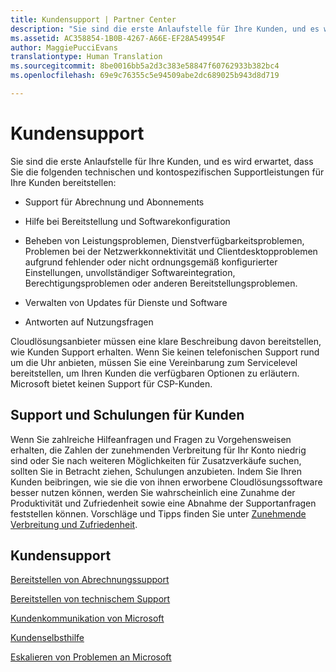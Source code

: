 ```yaml
---
title: Kundensupport | Partner Center
description: "Sie sind die erste Anlaufstelle für Ihre Kunden, und es wird erwartet, dass Sie die folgenden technischen und Kontosupportleistungen für Ihre Kunden bereitstellen: Support für Abrechnung und Abonnements Hilfe bei Bereitstellung und Softwarekonfiguration Beheben von Leistungsproblemen, Dienstverfügbarkeitsproblemen, Problemen bei der Netzwerkkonnektivität und Clientdesktopproblemen aufgrund fehlender oder nicht ordnungsgemäß konfigurierter Einstellungen, unvollständiger Softwareintegration, Berechtigungsproblemen oder anderen Bereitstellungsproblemen. Verwalten von Updates für Dienste und Software Antworten auf Nutzungsfragen Cloud-Lösungsanbieter müssen eine klare Beschreibung davon bereitstellen, wie Kunden Support erhalten. Wenn Sie keinen telefonischen Support rund um die Uhr anbieten, müssen Sie eine Vereinbarung zum Servicelevel bereitstellen, um Ihren Kunden die verfügbaren Optionen zu erläutern. Microsoft bietet keinen Support für CSP-Kunden."
ms.assetid: AC358854-1B0B-4267-A66E-EF28A549954F
author: MaggiePucciEvans
translationtype: Human Translation
ms.sourcegitcommit: 8be0016bb5a2d3c383e58847f60762933b382bc4
ms.openlocfilehash: 69e9c76355c5e94509abe2dc689025b943d8d719

---
```


# Kundensupport


Sie sind die erste Anlaufstelle für Ihre Kunden, und es wird erwartet, dass Sie die folgenden technischen und kontospezifischen Supportleistungen für Ihre Kunden bereitstellen:

-   Support für Abrechnung und Abonnements

-   Hilfe bei Bereitstellung und Softwarekonfiguration

-   Beheben von Leistungsproblemen, Dienstverfügbarkeitsproblemen, Problemen bei der Netzwerkkonnektivität und Clientdesktopproblemen aufgrund fehlender oder nicht ordnungsgemäß konfigurierter Einstellungen, unvollständiger Softwareintegration, Berechtigungsproblemen oder anderen Bereitstellungsproblemen.

-   Verwalten von Updates für Dienste und Software

-   Antworten auf Nutzungsfragen

Cloudlösungsanbieter müssen eine klare Beschreibung davon bereitstellen, wie Kunden Support erhalten. Wenn Sie keinen telefonischen Support rund um die Uhr anbieten, müssen Sie eine Vereinbarung zum Servicelevel bereitstellen, um Ihren Kunden die verfügbaren Optionen zu erläutern. Microsoft bietet keinen Support für CSP-Kunden.

## <a href="" id="supportingtrainingcustomers"></a>Support und Schulungen für Kunden


Wenn Sie zahlreiche Hilfeanfragen und Fragen zu Vorgehensweisen erhalten, die Zahlen der zunehmenden Verbreitung für Ihr Konto niedrig sind oder Sie nach weiteren Möglichkeiten für Zusatzverkäufe suchen, sollten Sie in Betracht ziehen, Schulungen anzubieten. Indem Sie Ihren Kunden beibringen, wie sie die von ihnen erworbene Cloudlösungssoftware besser nutzen können, werden Sie wahrscheinlich eine Zunahme der Produktivität und Zufriedenheit sowie eine Abnahme der Supportanfragen feststellen können. Vorschläge und Tipps finden Sie unter [Zunehmende Verbreitung und Zufriedenheit](increasing-adoption-and-satisfaction.md).

## Kundensupport


[Bereitstellen von Abrechnungssupport](provide-billing-support.md)

[Bereitstellen von technischem Support](provide-technical-support.md)

[Kundenkommunikation von Microsoft](customer-communication-from-microsoft.md)

[Kundenselbsthilfe](customer-self-support.md)

[Eskalieren von Problemen an Microsoft](escalate-problems-to-microsoft.md)

 

 






<!--HONumber=Nov16_HO4-->


